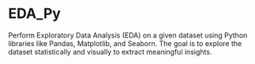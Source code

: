 # EDA_Py
Perform Exploratory Data Analysis (EDA) on a given dataset using Python libraries like Pandas, Matplotlib, and Seaborn. The goal is to explore the dataset statistically and visually to extract meaningful insights. 
